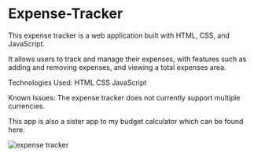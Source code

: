 # Expense-Tracker
This expense tracker is a web application built with HTML, CSS, and JavaScript.

It allows users to track and manage their expenses, with features such as adding and removing expenses, and viewing a total expenses area.

Technologies Used:
HTML
CSS
JavaScript

Known Issues:
The expense tracker does not currently support multiple currencies.

This app is also a sister app to my budget calculator which can be found here.

![expense tracker](https://user-images.githubusercontent.com/115714856/210533582-d5cf846f-c932-4313-a3d7-5276a1642818.png)
